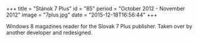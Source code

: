 +++
title = "Stánok 7 Plus"
id = "85"
period = "October 2012 - November 2012"
image = "7plus.jpg"
date = "2015-12-18T16:56:44"
+++

Windows 8 magazines reader for the Slovak 7 Plus publisher. Taken over by another developer and redesigned. 
